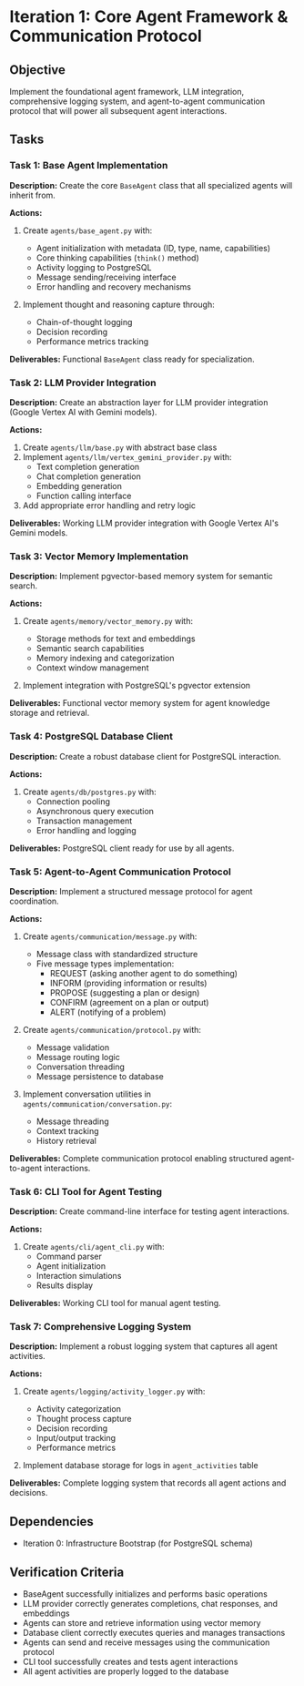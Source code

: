 # Iteration 1: Core Agent Framework & Communication Protocol

## Objective

Implement the foundational agent framework, LLM integration, comprehensive logging system, and agent-to-agent communication protocol that will power all subsequent agent interactions.

## Tasks

### Task 1: Base Agent Implementation

**Description:** Create the core `BaseAgent` class that all specialized agents will inherit from.

**Actions:**

1. Create `agents/base_agent.py` with:

   - Agent initialization with metadata (ID, type, name, capabilities)
   - Core thinking capabilities (`think()` method)
   - Activity logging to PostgreSQL
   - Message sending/receiving interface
   - Error handling and recovery mechanisms

2. Implement thought and reasoning capture through:
   - Chain-of-thought logging
   - Decision recording
   - Performance metrics tracking

**Deliverables:** Functional `BaseAgent` class ready for specialization.

### Task 2: LLM Provider Integration

**Description:** Create an abstraction layer for LLM provider integration (Google Vertex AI with Gemini models).

**Actions:**

1. Create `agents/llm/base.py` with abstract base class
2. Implement `agents/llm/vertex_gemini_provider.py` with:
   - Text completion generation
   - Chat completion generation
   - Embedding generation
   - Function calling interface
3. Add appropriate error handling and retry logic

**Deliverables:** Working LLM provider integration with Google Vertex AI's Gemini models.

### Task 3: Vector Memory Implementation

**Description:** Implement pgvector-based memory system for semantic search.

**Actions:**

1. Create `agents/memory/vector_memory.py` with:

   - Storage methods for text and embeddings
   - Semantic search capabilities
   - Memory indexing and categorization
   - Context window management

2. Implement integration with PostgreSQL's pgvector extension

**Deliverables:** Functional vector memory system for agent knowledge storage and retrieval.

### Task 4: PostgreSQL Database Client

**Description:** Create a robust database client for PostgreSQL interaction.

**Actions:**

1. Create `agents/db/postgres.py` with:
   - Connection pooling
   - Asynchronous query execution
   - Transaction management
   - Error handling and logging

**Deliverables:** PostgreSQL client ready for use by all agents.

### Task 5: Agent-to-Agent Communication Protocol

**Description:** Implement a structured message protocol for agent coordination.

**Actions:**

1. Create `agents/communication/message.py` with:

   - Message class with standardized structure
   - Five message types implementation:
     - REQUEST (asking another agent to do something)
     - INFORM (providing information or results)
     - PROPOSE (suggesting a plan or design)
     - CONFIRM (agreement on a plan or output)
     - ALERT (notifying of a problem)

2. Create `agents/communication/protocol.py` with:

   - Message validation
   - Message routing logic
   - Conversation threading
   - Message persistence to database

3. Implement conversation utilities in `agents/communication/conversation.py`:
   - Message threading
   - Context tracking
   - History retrieval

**Deliverables:** Complete communication protocol enabling structured agent-to-agent interactions.

### Task 6: CLI Tool for Agent Testing

**Description:** Create command-line interface for testing agent interactions.

**Actions:**

1. Create `agents/cli/agent_cli.py` with:
   - Command parser
   - Agent initialization
   - Interaction simulations
   - Results display

**Deliverables:** Working CLI tool for manual agent testing.

### Task 7: Comprehensive Logging System

**Description:** Implement a robust logging system that captures all agent activities.

**Actions:**

1. Create `agents/logging/activity_logger.py` with:

   - Activity categorization
   - Thought process capture
   - Decision recording
   - Input/output tracking
   - Performance metrics

2. Implement database storage for logs in `agent_activities` table

**Deliverables:** Complete logging system that records all agent actions and decisions.

## Dependencies

- Iteration 0: Infrastructure Bootstrap (for PostgreSQL schema)

## Verification Criteria

- BaseAgent successfully initializes and performs basic operations
- LLM provider correctly generates completions, chat responses, and embeddings
- Agents can store and retrieve information using vector memory
- Database client correctly executes queries and manages transactions
- Agents can send and receive messages using the communication protocol
- CLI tool successfully creates and tests agent interactions
- All agent activities are properly logged to the database
